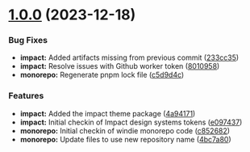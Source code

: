 # [1.0.0](https://github.com/storm-software/storm-themes/compare/...impact-v1.0.0) (2023-12-18)


### Bug Fixes

* **impact:** Added artifacts missing from previous commit ([233cc35](https://github.com/storm-software/storm-themes/commit/233cc3587fddbb49f17a3fd4cce97eef12c4cf43))
* **impact:** Resolve issues with Github worker token ([8010958](https://github.com/storm-software/storm-themes/commit/8010958595b9174716a833b364d73eacd09c5189))
* **monorepo:** Regenerate pnpm lock file ([c5d9d4c](https://github.com/storm-software/storm-themes/commit/c5d9d4c5e4ef52340d68f652ca4f0333c072a20c))


### Features

* **impact:** Added the impact theme package ([4a94171](https://github.com/storm-software/storm-themes/commit/4a94171aaee07926107f6f82c8210d709878f651))
* **impact:** Initial checkin of Impact design systems tokens ([e097437](https://github.com/storm-software/storm-themes/commit/e0974376ad92fce7ed38c8854d2644505d6c1af5))
* **monorepo:** Initial checkin of windie monorepo code ([c852682](https://github.com/storm-software/storm-themes/commit/c8526827e3780a3594a3b2ddbcd2f24b00fd627c))
* **monorepo:** Update files to use new repository name ([4bc7a80](https://github.com/storm-software/storm-themes/commit/4bc7a806544bad688003ebc545d701140ac19b74))
